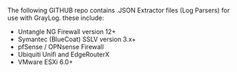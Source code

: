 The following GITHUB repo contains .JSON Extractor files (Log Parsers) for use with GrayLog.
these include:

- Untangle NG Firewall version 12+
- Symantec (BlueCoat) SSLV version 3.x+
- pfSense / OPNsense Firewall
- Ubiquiti Unifi and EdgeRouterX
- VMware ESXi 6.0+
